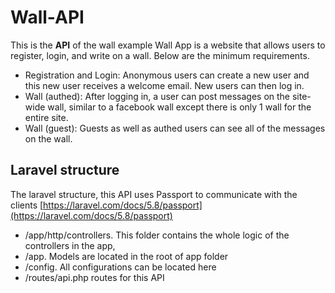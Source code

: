 # Wall-API

This is the **API** of the wall example 
Wall App is a website that allows users to register, login, and write on a wall.
Below are the minimum requirements.
-   Registration and Login: Anonymous users can create a new user and this new user receives a welcome email. New users can then log in.
-   Wall (authed): After logging in, a user can post messages on the site-wide wall, similar to a facebook wall except there is only 1 wall for the entire site.
-   Wall (guest): Guests as well as authed users can see all of the messages on the wall. 

## Laravel structure

The laravel structure, this API uses Passport to communicate with the clients
[https://laravel.com/docs/5.8/passport](https://laravel.com/docs/5.8/passport)

- /app/http/controllers. This folder contains the whole logic of the controllers in the app, 
- /app. Models are located in the root of app folder
- /config. All configurations can be located here
- /routes/api.php routes for this API
